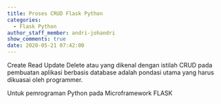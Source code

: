 ```yaml
---
title: Proses CRUD Flask Python
categories:
  - Flask Python
author_staff_member: andri-johandri
show_comments: true
date: 2020-05-21 07:42:00
---
```


Create Read Update Delete atau yang dikenal dengan istilah CRUD pada pembuatan aplikasi berbasis database adalah pondasi utama yang harus dikuasai oleh programmer.

Untuk pemrograman Python pada Microframework FLASK